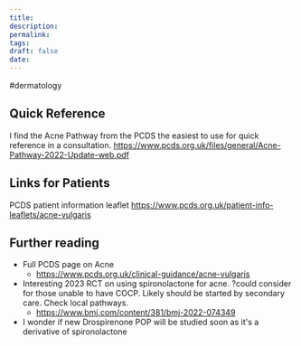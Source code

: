 ```yaml
---
title:
description: 
permalink: 
tags: 
draft: false
date:
---
```



#dermatology 


## Quick Reference
I find the Acne Pathway from the PCDS the easiest to use for quick reference in a consultation.
https://www.pcds.org.uk/files/general/Acne-Pathway-2022-Update-web.pdf

## Links for Patients 
PCDS patient information leaflet
https://www.pcds.org.uk/patient-info-leaflets/acne-vulgaris

## Further reading

- Full PCDS page on Acne
	- https://www.pcds.org.uk/clinical-guidance/acne-vulgaris
- Interesting 2023 RCT on using spironolactone for acne.  ?could consider for those unable to have COCP.  Likely should be started by secondary care.  Check local pathways.
	- https://www.bmj.com/content/381/bmj-2022-074349
- I wonder if new Drospirenone POP will be studied soon as it's a derivative of spironolactone
